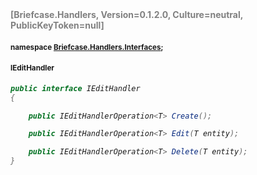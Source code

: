<h4 style='color: gray;margin:0; padding:0;'> [Briefcase.Handlers, Version=0.1.2.0, Culture=neutral, PublicKeyToken=null]</h4>

#### <small>namespace [Briefcase.Handlers.Interfaces](../Namespace/Briefcase.Handlers.Interfaces.md);</small>

#### <small>IEditHandler</small>

<i>

```csharp
public interface IEditHandler
{

	public IEditHandlerOperation<T> Create(); 

	public IEditHandlerOperation<T> Edit(T entity); 

	public IEditHandlerOperation<T> Delete(T entity); 
}
```

</i>
